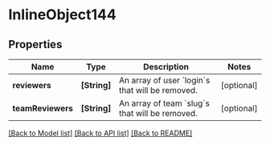 # InlineObject144

## Properties
Name | Type | Description | Notes
------------ | ------------- | ------------- | -------------
**reviewers** | **[String]** | An array of user &#x60;login&#x60;s that will be removed. | [optional] 
**teamReviewers** | **[String]** | An array of team &#x60;slug&#x60;s that will be removed. | [optional] 

[[Back to Model list]](../README.md#documentation-for-models) [[Back to API list]](../README.md#documentation-for-api-endpoints) [[Back to README]](../README.md)


